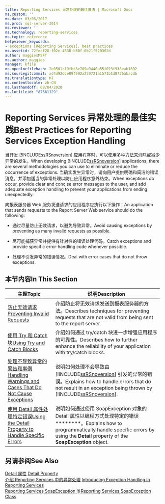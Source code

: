 ```yaml
---
title: Reporting Services 异常处理的最佳做法 | Microsoft Docs
ms.custom: ''
ms.date: 03/06/2017
ms.prod: sql-server-2014
ms.reviewer: ''
ms.technology: reporting-services
ms.topic: reference
helpviewer_keywords:
- exceptions [Reporting Services], best practices
ms.assetid: 72fecf28-f02e-4338-b50f-0b21f520302d
author: maggiesMSFT
ms.author: maggies
manager: kfile
ms.openlocfilehash: 2e0561c19fbd3e709a0440a55f023f938eabf692
ms.sourcegitcommit: ad4d92dce894592a259721a1571b1d8736abacdb
ms.translationtype: MT
ms.contentlocale: zh-CN
ms.lasthandoff: 08/04/2020
ms.locfileid: "87581129"
---
```

# <a name="best-practices-for-reporting-services-exception-handling"></a><span data-ttu-id="620ac-102">Reporting Services 异常处理的最佳实践</span><span class="sxs-lookup"><span data-stu-id="620ac-102">Best Practices for Reporting Services Exception Handling</span></span>
  <span data-ttu-id="620ac-103">当开发 [!INCLUDE[ssRSnoversion](../../../includes/ssrsnoversion-md.md)] 应用程序时，可以使用多种方法来消除或减少异常的发生。</span><span class="sxs-lookup"><span data-stu-id="620ac-103">When developing [!INCLUDE[ssRSnoversion](../../../includes/ssrsnoversion-md.md)] applications, there are several methodologies you can use to eliminate or reduce the occurrence of exceptions.</span></span> <span data-ttu-id="620ac-104">当确实发生异常时，请向用户提供明确和简洁的错误消息，并添加适当的异常处理以防止应用程序意外结束。</span><span class="sxs-lookup"><span data-stu-id="620ac-104">When exceptions do occur, provide clear and concise error messages to the user, and add adequate exception handling to prevent your applications from ending unexpectedly.</span></span>  
  
 <span data-ttu-id="620ac-105">向报表服务器 Web 服务发送请求的应用程序应执行以下操作：</span><span class="sxs-lookup"><span data-stu-id="620ac-105">An application that sends requests to the Report Server Web service should do the following:</span></span>  
  
-   <span data-ttu-id="620ac-106">通过尽量防止无效请求，以避免导致异常。</span><span class="sxs-lookup"><span data-stu-id="620ac-106">Avoid causing exceptions by preventing as many invalid requests as possible.</span></span>  
  
-   <span data-ttu-id="620ac-107">尽可能捕获异常并提供有针对性的错误处理代码。</span><span class="sxs-lookup"><span data-stu-id="620ac-107">Catch exceptions and provide specific error-handling code whenever possible.</span></span>  
  
-   <span data-ttu-id="620ac-108">处理不引发异常的错误情况。</span><span class="sxs-lookup"><span data-stu-id="620ac-108">Deal with error cases that do not throw exceptions.</span></span>  
  
## <a name="in-this-section"></a><span data-ttu-id="620ac-109">本节内容</span><span class="sxs-lookup"><span data-stu-id="620ac-109">In This Section</span></span>  
  
|<span data-ttu-id="620ac-110">主题</span><span class="sxs-lookup"><span data-stu-id="620ac-110">Topic</span></span>|<span data-ttu-id="620ac-111">说明</span><span class="sxs-lookup"><span data-stu-id="620ac-111">Description</span></span>|  
|-----------|-----------------|  
|[<span data-ttu-id="620ac-112">防止无效请求</span><span class="sxs-lookup"><span data-stu-id="620ac-112">Preventing Invalid Requests</span></span>](preventing-invalid-requests.md)|<span data-ttu-id="620ac-113">介绍防止将无效请求发送到报表服务器的方法。</span><span class="sxs-lookup"><span data-stu-id="620ac-113">Describes techniques for preventing requests that are not valid from being sent to the report server.</span></span>|  
|[<span data-ttu-id="620ac-114">使用 Try 和 Catch 块</span><span class="sxs-lookup"><span data-stu-id="620ac-114">Using Try and Catch Blocks</span></span>](using-try-and-catch-blocks.md)|<span data-ttu-id="620ac-115">介绍如何通过 try/catch 块进一步增强应用程序的可靠性。</span><span class="sxs-lookup"><span data-stu-id="620ac-115">Describes how to further enhance the reliability of your application with try/catch blocks.</span></span>|  
|[<span data-ttu-id="620ac-116">处理不导致异常的警告和事例</span><span class="sxs-lookup"><span data-stu-id="620ac-116">Handling Warnings and Cases That Do Not Cause Exceptions</span></span>](handling-warnings-and-cases-that-do-not-cause-exceptions.md)|<span data-ttu-id="620ac-117">说明如何处理不会导致由 [!INCLUDE[ssRSnoversion](../../../includes/ssrsnoversion-md.md)] 引发的异常的错误。</span><span class="sxs-lookup"><span data-stu-id="620ac-117">Explains how to handle errors that do not result in an exception being thrown by [!INCLUDE[ssRSnoversion](../../../includes/ssrsnoversion-md.md)].</span></span>|  
|[<span data-ttu-id="620ac-118">使用 Detail 属性处理特定错误</span><span class="sxs-lookup"><span data-stu-id="620ac-118">Using the Detail Property to Handle Specific Errors</span></span>](using-the-detail-property-to-handle-specific-errors.md)|<span data-ttu-id="620ac-119">说明如何通过使用 SoapException 对象的 Detail 属性以编程方式处理特定的错误\*\*\*\*\*\*\*\*。</span><span class="sxs-lookup"><span data-stu-id="620ac-119">Explains how to programmatically handle specific errors by using the **Detail** property of the **SoapException** object.</span></span>|  
  
## <a name="see-also"></a><span data-ttu-id="620ac-120">另请参阅</span><span class="sxs-lookup"><span data-stu-id="620ac-120">See Also</span></span>  
 <span data-ttu-id="620ac-121">[Detail 属性](../soapexception-class/detail-property.md) </span><span class="sxs-lookup"><span data-stu-id="620ac-121">[Detail Property](../soapexception-class/detail-property.md) </span></span>  
 <span data-ttu-id="620ac-122">[介绍 Reporting Services 中的异常处理](../introducing-exception-handling-in-reporting-services.md) </span><span class="sxs-lookup"><span data-stu-id="620ac-122">[Introducing Exception Handling in Reporting Services](../introducing-exception-handling-in-reporting-services.md) </span></span>  
 [<span data-ttu-id="620ac-123">Reporting Services SoapException 类</span><span class="sxs-lookup"><span data-stu-id="620ac-123">Reporting Services SoapException Class</span></span>](../soapexception-class/reporting-services-soapexception-class.md)  
  
  
